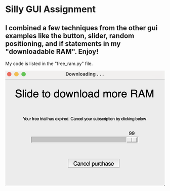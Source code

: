 # Silly GUI Assignment

## I combined a few techniques from the other gui examples like the button, slider, random positioning, and if statements in my "downloadable RAM". Enjoy!

My code is listed in the "free_ram.py" file.

![download ram](download_ram.png)

